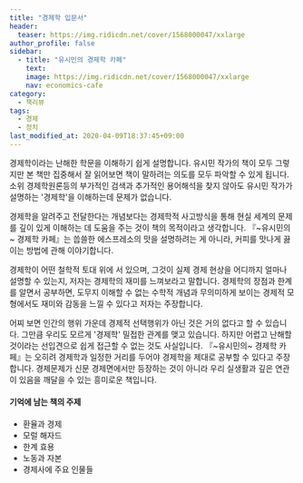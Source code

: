 ```yaml
---
title: "경제학 입문서"
header:
  teaser: https://img.ridicdn.net/cover/1568000047/xxlarge
author_profile: false
sidebar:
  - title: "유시민의 경제학 카페"
    text:
    image: https://img.ridicdn.net/cover/1568000047/xxlarge
    nav: economics-cafe
category:
  - 책리뷰
tags:
  - 경제
  - 정치
last_modified_at: 2020-04-09T18:37:45+09:00
---
```


경제학이라는 난해한 학문을 이해하기 쉽게 설명합니다. 유시민 작가의 책이 모두 그렇지만 본 책만 집중해서 잘 읽어보면 책이 말하려는 의도를 모두 파악할 수 있게 됩니다. 소위 경제학원론등의 부가적인 검색과 추가적인 용어해석을 찾지 않아도 유시민 작가가 설명하는 '경제학'을 이해하는데 문제가 없습니다.

경제학을 알려주고 전달한다는 개념보다는 경제학적 사고방식을 통해 현실 세계의 문제를 깊이 있게 이해하는 데 도움을 주는 것이 책의 목적이라고 생각합니다. 『~유시민의~ 경제학 카페』는 씁쓸한 에스프레소의 맛을 설명하려는 게 아니라, 커피를 맛나게 끓이는 방법에 관해 이야기합니다.

경제학이 어떤 철학적 토대 위에 서 있으며, 그것이 실제 경제 현상을 어디까지 얼마나 설명할 수 있는지, 저자는 경제학의 재미를 느껴보라고 말합니다. 경제학의 장점과 한계를 알면서 공부하면, 도무지 이해할 수 없는 수학적 개념과 무의미하게 보이는 경제적 모형에서도 재미와 감동을 느낄 수 있다고 저자는 주장합니다.

어찌 보면 인간의 행위 가운데 경제적 선택행위가 아닌 것은 거의 없다고 할 수 있습니다. 그만큼 우리도 모르게 '경제학' 밀접한 관계를 맺고 있습니다. 하지만 어렵고 난해할 것이라는 선입견으로 쉽게 접근할 수 없는 것도 사실입니다. 『~유시민의~ 경제학 카페』는 오히려 경제학과 일정한 거리를 두어야 경제학을 제대로 공부할 수 있다고 주장합니다. 경제문제가 신문 경제면에서만 등장하는 것이 아니라 우리 실생활과 깊은 연관이 있음을 깨달을 수 있는 흥미로운 책입니다.

#### 기억에 남는 책의 주제

- 환율과 경제
- 모럴 해자드
- 한계 효용
- 노동과 자본
- 경제사에 주요 인물들
